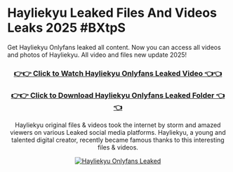 # Hayliekyu Leaked Files And Videos Leaks 2025 #BXtpS

Get Hayliekyu Onlyfans leaked all content. Now you can access all videos and photos of Hayliekyu. All video and files new update 2025!
<div align="center" title="Hayliekyu Onlyfans Leaked">
  
### [👉👉 Click to Watch Hayliekyu Onlyfans Leaked Video 👈👈](https://links2leaks.com?utm_source=hayliekyu&utm_medium=gitfeb)  
### [👉👉 Click to Download Hayliekyu Onlyfans Leaked Folder 👈👈](https://links2leaks.com?utm_source=hayliekyu&utm_medium=gitfeb)  

Hayliekyu original files & videos took the internet by storm and amazed viewers on various Leaked social media platforms. Hayliekyu, a young and talented digital creator, recently became famous thanks to this interesting files & videos.

[![Hayliekyu Onlyfans Leaked](https://i.ibb.co/93hzkbrt/l2l.gif)](https://links2leaks.com?utm_source=hayliekyu&utm_medium=gitfeb)  

</div>
